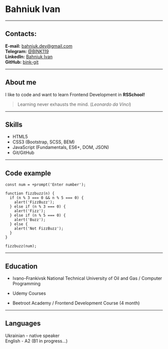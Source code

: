 # Bahniuk Ivan

---

## Contacts:

**E-mail:** <bahniuk.dev@gmail.com>\
**Telegram:** [@BINK119](https://t.me/BINK119)\
**LinkedIn:** [Bahniuk Ivan](https://www.linkedin.com/in/ivan-bahniuk-356848104/)\
**GitHub:** [bink-git](https://github.com/bink-git)

---

## About me

I like to code and want to learn Frontend Development in **RSSchool!**

> Learning never exhausts the mind. (_Leonardo da Vinci_)

---

## Skills

- HTML5
- CSS3 (Bootstrap, SCSS, BEM)
- JavaScript (Fundamentals, ES6+, DOM, JSON)
- Git/GitHub

---

## Code example

```
const num = +prompt('Enter number');

function fizzbuzz(n) {
  if (n % 3 === 0 && n % 5 === 0) {
    alert('FizzBuzz');
  } else if (n % 3 === 0) {
    alert('Fizz');
  } else if (n % 5 === 0) {
    alert('Buzz');
  } else {
    alert('Not FizzBuzz');
  }
}

fizzbuzz(num);
```

---

## Education

- Ivano-Frankivsk National Technical University of Oil and Gas / Computer Programming

- Udemy Courses

- Beetroot Academy / Frontend Development Course (4 month)

---

## Languages

Ukrainian - native speaker\
English - A2 (B1 in progress…)
